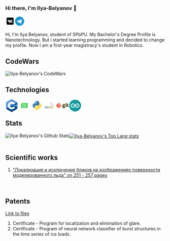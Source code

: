 ### Hi there, I'm Ilya-Belyanov 👋

<a href="https://vk.com/i_belyanov">
  <img align="left" alt="Ilya-Beldyanov | VK" width="30px" src="https://raw.githubusercontent.com/Ilya-Belyanov/Ilya-Belyanov/master/assets/vk-com.svg" />
</a>
<a href="https://t-do.ru/ilyabelyanov">
  <img align="left" alt="Ilya-Belyanov | TELEGRAM" width="30px" src="https://raw.githubusercontent.com/Ilya-Belyanov/Ilya-Belyanov/master/assets/telegram.png" />
</a>
<br />
<br />

Hi, I'm Ilya Belyanov, student of SPbPU. My Bachelor's Degree Profile is Nanotechnology.
But i started learning programming and decided to change my profile. 
Now I am a first-year magistracy's student in Robotics.

## CodeWars

<img src="https://www.codewars.com/users/Ilya-Belyanov/badges/large" alt="Ilya-Belyanov's CodeWars">

## Technologies
<img align="left" alt="C++" width="40px" src="https://raw.githubusercontent.com/github/explore/80688e429a7d4ef2fca1e82350fe8e3517d3494d/topics/cpp/cpp.png" />
<img alt="Qt" 
     align="left"
     height="40" 
     src="https://raw.githubusercontent.com/github/explore/80688e429a7d4ef2fca1e82350fe8e3517d3494d/topics/qt/qt.png" />
<img align="left" alt="Python" width="40px" src="https://raw.githubusercontent.com/github/explore/80688e429a7d4ef2fca1e82350fe8e3517d3494d/topics/python/python.png" />
<img alt="MySQLSql"  align="left"   height="40" src="https://raw.githubusercontent.com/github/explore/80688e429a7d4ef2fca1e82350fe8e3517d3494d/topics/mysql/mysql.png" />
<img alt="Git"  align="left"   height="40" src="https://raw.githubusercontent.com/github/explore/80688e429a7d4ef2fca1e82350fe8e3517d3494d/topics/git/git.png" />
<img alt="Arduino"  align="left"   height="40" src="https://raw.githubusercontent.com/github/explore/80688e429a7d4ef2fca1e82350fe8e3517d3494d/topics/arduino/arduino.png" />
<br />
<br />

## Stats
<img align="left" alt="Ilya-Belyanov's Github Stats" src="https://github-readme-stats-belyanovia-gmailcom.vercel.app/api?username=Ilya-Belyanov&show_icons=true&hide_border=true" />

<a href="https://github.com/nevrending/github-readme-stats">
  <img align="center" 
       alt="Ilya-Belyanov's Top Lang stats"
       src="https://github-readme-stats.vercel.app/api/top-langs/?username=Ilya-Belyanov&layout=compact" />
</a>

<br />
<br />

## Scientific works
1. <a href="http://morintex.ru/wp-content/files_mf/1616402918%D0%B6%D1%83%D1%80%D0%BD%D0%B0%D0%BB450%D1%82.12020.pdf">"Локализация и исключение бликов на изображениях поверхности
моделированного льда" on 251 - 257 pages</a>

<br />

## Patents
<a href="https://drive.google.com/drive/folders/14BR4Tb8OLMVAT8WOMgImCM0dpV3eAfrY?usp=sharing">Link to files</a>
1. Certificate - Program for localization and elimination of glare.
2. Certificate - Program of neural network classifier of burst structures in the time series of ice loads.
